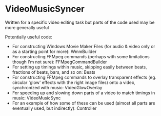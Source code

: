 # VideoMusicSyncer
Written for a specific video editing task but parts of the code used may be more generally useful

Potentially useful code:
 - For constructing Windows Movie Maker Files (for audio & video only or as a starting point for more): WmmBuilder
 - For constructing FFMpeg commands (perhaps with some limitations though I'm not sure): FFMpegCommandBuilder
 - For setting up timings within music, skipping easily between beats, fractions of beats, bars, and so on: Beats
 - For constructing FFMpeg commands to overlay transparent effects (eg. circular 'glow' effects with the right image files) onto a video, synchronized with music: VideoGlowOverlay
 - For speeding up and slowing down parts of a video to match timings in music: VideoMusicSync
 - For an example of how some of these can be used (almost all parts are eventually used, but indirectly): Controller